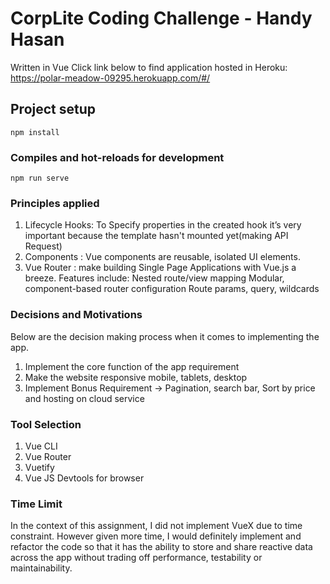 # CorpLite Coding Challenge - Handy Hasan

Written in Vue
Click link below to find application hosted in Heroku:
https://polar-meadow-09295.herokuapp.com/#/

## Project setup
```
npm install
```

### Compiles and hot-reloads for development
```
npm run serve
```

### Principles applied

1. Lifecycle Hooks: To Specify properties in the created hook it’s very important because the template hasn't mounted yet(making API Request)
2. Components : Vue components are reusable, isolated UI elements.
3. Vue Router : make building Single Page Applications with Vue.js a breeze. 
Features include:
Nested route/view mapping
Modular, component-based router configuration
Route params, query, wildcards


### Decisions and Motivations
Below are the decision making process when it comes to implementing the app.
1. Implement the core function of the app requirement
2. Make the website responsive mobile, tablets, desktop
3. Implement Bonus Requirement -> Pagination, search bar, Sort by price and hosting on cloud service

### Tool Selection

1. Vue CLI
2. Vue Router
3. Vuetify
4. Vue JS Devtools for browser

### Time Limit

In the context of this assignment, I did not implement VueX due to time constraint. However given more time, I would definitely implement and refactor the code so that it has the ability to store and share reactive data across the app without trading off performance, testability or maintainability.

